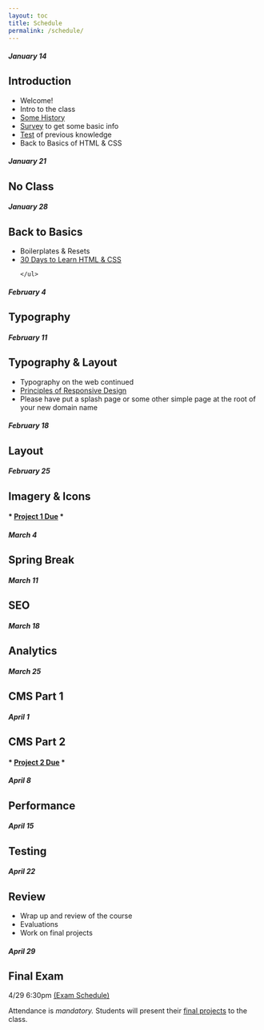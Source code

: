 ```yaml
---
layout: toc
title: Schedule
permalink: /schedule/
---
```


<div class="clearfix schedule">
  <div class="onehalf">
    <h5>January 14</h5>
    <h2>Introduction</h2>
    <ul>
      <li>Welcome!</li>
      <li>Intro to the class</li>
      <li><a href="http://blog.froont.com/brief-history-of-web-design-for-designers/">Some History</a></li>
      <li><a href="http://www.surveymonkey.com/r/?sm=QO%2f00kcXms4wPjgEBjLNng%3d%3d">Survey</a> to get some basic info</li>
      <li><a href="http://www.surveymonkey.com/r/?sm=8eGX2RFVzlr8j7%2f4eRH2Lw%3d%3d">Test</a> of previous knowledge</li>
      <li>Back to Basics of HTML & CSS</li>
    </ul>
  </div>

  <div class="onehalf last disabled">
    <h5>January 21</h5>
    <h2>No Class</h2>
  </div>

  <div class="onehalf">
    <h5>January 28</h5>
    <h2>Back to Basics</h2>
    <ul>
      <li>Boilerplates & Resets</li>
      <li><a href="http://webdesign.tutsplus.com/courses/30-days-to-learn-html-css">30 Days to Learn HTML & CSS</a></li>

    </ul>
  </div>

  <div class="onehalf last">
    <h5>February 4</h5>
    <h2>Typography</h2>
  </div>

  <div class="onehalf">
    <h5>February 11</h5>
    <h2>Typography & Layout</h2>
    <ul>
      <li>Typography on the web continued</li>
      <li><a href="http://blog.froont.com/9-basic-principles-of-responsive-web-design/">Principles of Responsive Design</a></li>
      <li>Please have put a splash page or some other simple page at the root of your new domain name</li>
    </ul>
  </div>

  <div class="onehalf last">
    <h5>February 18</h5>
    <h2>Layout</h2>
  </div>

  <div class="onehalf">
    <h5>February 25</h5>
    <h2>Imagery & Icons</h2>
    <h4>* <a href="/project-1">Project 1 Due</a> *</h4>
  </div>

  <div class="onehalf disabled last">
    <h5>March 4</h5>
    <h2>Spring Break</h2>
  </div>

  <div class="onehalf">
    <h5>March 11</h5>
    <h2>SEO</h2>
  </div>

  <div class="onehalf last">
    <h5>March 18</h5>
    <h2>Analytics</h2>
  </div>

  <div class="onehalf">
    <h5>March 25</h5>
    <h2>CMS Part 1</h2>
  </div>

  <div class="onehalf last">
    <h5>April 1</h5>
    <h2>CMS Part 2</h2>
    <h4>* <a href="/project-2">Project 2 Due</a> *</h4>
  </div>

  <div class="onehalf">
    <h5>April 8</h5>
    <h2>Performance</h2>
  </div>

  <div class="onehalf last">
    <h5>April 15</h5>
    <h2>Testing</h2>
  </div>

  <div class="onehalf">
    <h5>April 22</h5>
    <h2>Review</h2>
    <ul>
      <li>Wrap up and review of the course</li>
      <li>Evaluations</li>
      <li>Work on final projects</li>
    </ul>
  </div>

  <div class="onehalf last">
    <h5>April 29</h5>
    <h2>Final Exam</h2>
    <p class="small">4/29 6:30pm <a href="http://www.loyola.edu/department/records/faculty/exam-schedule">(Exam Schedule)</a></p>
    <p>Attendance is <em>mandatory.</em> Students will present their <a href="/project-3">final projects</a> to the class.</p>
  </div>
</div>
